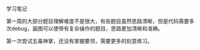 学习笔记

第一周的大部分题目理解难度不是很大，有些题目虽然思路清晰，但是代码需要多次debug，画图可以使带有复杂操作的题目，思路更加清晰和准确。

第一次尝试五毒神掌，还没有掌握要领，需要更多的刻意练习。
